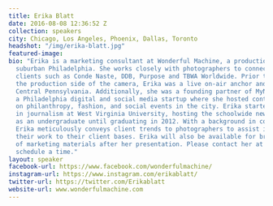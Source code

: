 ```yaml
---
title: Erika Blatt
date: 2016-08-08 12:36:52 Z
collection: speakers
city: Chicago, Los Angeles, Phoenix, Dallas, Toronto
headshot: "/img/erika-blatt.jpg"
featured-image:
bio: "Erika is a marketing consultant at Wonderful Machine, a production company in
  suburban Philadelphia. She works closely with photographers to connect them with
  clients such as Conde Naste, DDB, Purpose and TBWA Worldwide. Prior to jumping on
  the production side of the camera, Erika was a live on-air anchor and reporter in
  Central Pennsylvania. Additionally, she was a founding partner of MyNEWPhilly.com,
  a Philadelphia digital and social media startup where she hosted content focused
  on philanthropy, fashion, and social events in the city. Erika started her career
  in journalism at West Virginia University, hosting the schoolwide news segments
  as an undergraduate until graduating in 2012. With a background in communications,
  Erika meticulously conveys client trends to photographers to assist in targeting
  their work to their client bases. Erika will also be available for brief reviews
  of marketing materials after her presentation. Please contact her at erika@wonderfulmachine.com to
  schedule a time."
layout: speaker
facebook-url: https://www.facebook.com/wonderfulmachine/
instagram-url: https://www.instagram.com/erikablatt/
twitter-url: https://twitter.com/Erikablatt
website-url: www.wonderfulmachine.com
---
```

